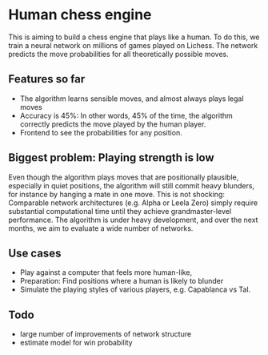 # Human chess engine

This is aiming to build a chess engine that plays like a human. To do this, we train a neural network on millions of games played on Lichess. The network predicts the move probabilities for all theoretically possible moves.

## Features so far

- The algorithm learns sensible moves, and almost always plays legal moves
- Accuracy is 45%: In other words, 45% of the time, the algorithm correctly predicts the move played by the human player.
- Frontend to see the probabilities for any position.

## Biggest problem: Playing strength is low

Even though the algorithm plays moves that are positionally plausible, especially in quiet positions, the algorithm will still commit heavy blunders, for instance by hanging a mate in one move. This is not shocking: Comparable network architectures (e.g. Alpha or Leela Zero) simply require substantial computational time until they achieve grandmaster-level performance. The algorithm is under heavy development, and over the next months, we aim to evaluate a wide number of networks.

## Use cases

- Play against a computer that feels more human-like, 
- Preparation: Find positions where a human is likely to blunder
- Simulate the playing styles of various players, e.g. Capablanca vs Tal.

## Todo

- large number of improvements of network structure
- estimate model for win probability

